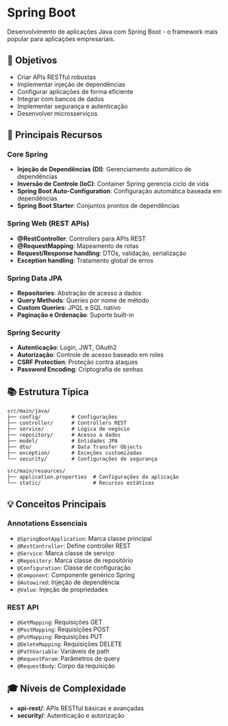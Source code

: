 # Spring Boot

Desenvolvimento de aplicações Java com Spring Boot - o framework mais popular para aplicações empresariais.

## 🎯 Objetivos

- Criar APIs RESTful robustas
- Implementar injeção de dependências
- Configurar aplicações de forma eficiente
- Integrar com bancos de dados
- Implementar segurança e autenticação
- Desenvolver microsserviços

## 🚀 Principais Recursos

### Core Spring
- **Injeção de Dependências (DI)**: Gerenciamento automático de dependências
- **Inversão de Controle (IoC)**: Container Spring gerencia ciclo de vida
- **Spring Boot Auto-Configuration**: Configuração automática baseada em dependências
- **Spring Boot Starter**: Conjuntos prontos de dependências

### Spring Web (REST APIs)
- **@RestController**: Controllers para APIs REST
- **@RequestMapping**: Mapeamento de rotas
- **Request/Response handling**: DTOs, validação, serialização
- **Exception handling**: Tratamento global de erros

### Spring Data JPA
- **Repositories**: Abstração de acesso a dados
- **Query Methods**: Queries por nome de método
- **Custom Queries**: JPQL e SQL nativo
- **Paginação e Ordenação**: Suporte built-in

### Spring Security
- **Autenticação**: Login, JWT, OAuth2
- **Autorização**: Controle de acesso baseado em roles
- **CSRF Protection**: Proteção contra ataques
- **Password Encoding**: Criptografia de senhas

## 📚 Estrutura Típica

```
src/main/java/
├── config/          # Configurações
├── controller/      # Controllers REST
├── service/         # Lógica de negócio
├── repository/      # Acesso a dados
├── model/           # Entidades JPA
├── dto/             # Data Transfer Objects
├── exception/       # Exceções customizadas
└── security/        # Configurações de segurança

src/main/resources/
├── application.properties  # Configurações da aplicação
└── static/                 # Recursos estáticos
```

## 💡 Conceitos Principais

### Annotations Essenciais
- `@SpringBootApplication`: Marca classe principal
- `@RestController`: Define controller REST
- `@Service`: Marca classe de serviço
- `@Repository`: Marca classe de repositório
- `@Configuration`: Classe de configuração
- `@Component`: Componente genérico Spring
- `@Autowired`: Injeção de dependência
- `@Value`: Injeção de propriedades

### REST API
- `@GetMapping`: Requisições GET
- `@PostMapping`: Requisições POST
- `@PutMapping`: Requisições PUT
- `@DeleteMapping`: Requisições DELETE
- `@PathVariable`: Variáveis de path
- `@RequestParam`: Parâmetros de query
- `@RequestBody`: Corpo da requisição

## 🎓 Níveis de Complexidade

- **api-rest/**: APIs RESTful básicas e avançadas
- **security/**: Autenticação e autorização
